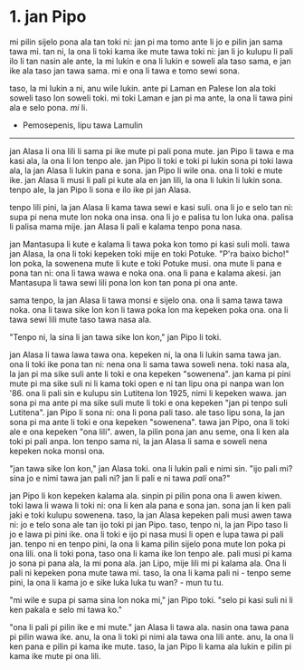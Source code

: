 # 1. jan Pipo

mi pilin sijelo pona ala tan toki ni: jan pi ma tomo ante li jo e pilin jan sama tawa mi. tan ni, la ona li toki kama ike mute tawa toki ni: jan li jo kulupu li pali ilo li tan nasin ale ante, la mi lukin e ona li lukin e soweli ala taso sama, e jan ike ala taso jan tawa sama. mi e ona li tawa e tomo sewi sona.

taso, la mi lukin a ni, anu wile lukin. ante pi Laman en Palese lon ala toki soweli taso lon soweli toki. mi toki Laman e jan pi ma ante, la ona li tawa pini ala e selo pona. *mi* li.

- Pemosepenis, lipu tawa Lamulin

---

jan Alasa li ona lili li sama pi ike mute pi pali pona mute. jan Pipo li tawa e ma kasi ala, la ona li lon tenpo ale. jan Pipo li toki e toki pi lukin sona pi toki lawa ala, la jan Alasa li lukin pana e sona. jan Pipo li wile ona. ona li toki e mute ike. jan Alasa li musi li pali pi kute ala en jan lili, la ona li lukin li lukin sona. tenpo ale, la jan Pipo li sona e ilo ike pi jan Alasa.

tenpo lili pini, la jan Alasa li kama tawa sewi e kasi suli. ona li jo e selo tan ni: supa pi nena mute lon noka ona insa. ona li jo e palisa tu lon luka ona. palisa li palisa mama mije. jan Alasa li pali e kalama tenpo pona nasa.

jan Mantasupa li kute e kalama li tawa poka kon tomo pi kasi suli moli. tawa jan Alasa, la ona li toki kepeken toki mije en toki Potuke. "P'ra baixo bicho!" lon poka, la sowenena mute li kute e toki Potuke musi. ona mute li pana e pona tan ni: ona li tawa wawa e noka ona. ona li pana e kalama akesi. jan Mantasupa li tawa sewi lili pona lon kon tan pona pi ona ante.

sama tenpo, la jan Alasa li tawa monsi e sijelo ona. ona li sama tawa tawa noka. ona li tawa sike lon kon li tawa poka lon ma kepeken poka ona. ona li tawa sewi lili mute taso tawa nasa ala.

"Tenpo ni, la sina li jan tawa sike lon kon," jan Pipo li toki.

jan Alasa li tawa lawa tawa ona. kepeken ni, la ona li lukin sama tawa jan. ona li toki ike pona tan ni: nena ona li sama tawa soweli nena. toki nasa ala, la jan pi ma sike suli ante li toki e ona kepeken "sowenena". jan kama pi pini mute pi ma sike suli ni li kama toki open e ni tan lipu ona pi nanpa wan lon '86. ona li pali sin e kulupu sin Lutitena lon 1925, nimi li kepeken wawa. jan sona pi ma ante pi ma sike suli mute li toki e ona kepeken "jan pi tenpo suli Lutitena". jan Pipo li sona ni: ona li pona pali taso. ale taso lipu sona, la jan sona pi ma ante li toki e ona kepeken "sowenena". tawa jan Pipo, ona li toki ale e ona kepeken "ona lili". awen, la pilin pona jan anu seme, ona li ken ala toki pi pali anpa. lon tenpo sama ni, la jan Alasa li sama e soweli nena kepeken noka monsi ona.

"jan tawa sike lon kon," jan Alasa toki. ona li lukin pali e nimi sin. "ijo pali mi? sina jo e nimi tawa jan pali ni? jan li pali e ni tawa *pali* ona?"

jan Pipo li kon kepeken kalama ala. sinpin pi pilin pona ona li awen kiwen. toki lawa li wawa li toki ni: ona li ken ala pana e sona jan. sona jan li ken pali jaki e toki kulupu sowenena. taso, la jan Alasa kepeken pali musi awen tawa ni: jo e telo sona ale tan ijo toki pi jan Pipo. taso, tenpo ni, la jan Pipo taso li jo e lawa pi pini ike. ona li toki e ijo pi nasa musi li open e lupa tawa pi pali jan. tenpo ni en tenpo pini, la ona li kama pilin sijelo pona mute lon poka pi ona lili. ona li toki pona, taso ona li kama ike lon tenpo ale. pali musi pi kama jo sona pi pana ala, la mi pona ala. jan Lipo, mije lili mi pi kalama ala. Ona li pali ni kepeken pona mute tawa mi. taso, la ona li kama pali ni - tenpo seme pini, la ona li kama jo e sike luka luka tu wan? - mun tu tu.

"mi wile e supa pi sama sina lon noka mi," jan Pipo toki. "selo pi kasi suli ni li ken pakala e selo mi tawa ko."

"ona li pali pi pilin ike e mi mute." jan Alasa li tawa ala. nasin ona tawa pana pi pilin wawa ike. anu, la ona li toki pi nimi ala tawa ona lili ante. anu, la ona li ken pana e pilin pi kama ike mute. taso, la jan Pipo li kama ala lukin e pilin pi kama ike mute pi ona lili.
